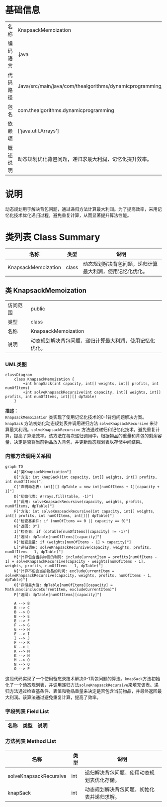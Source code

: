 # 基础信息

|      |      |
|------|------|
| 名称 | KnapsackMemoization |
| 编码语言 | .java |
| 代码路径 | Java/src/main/java/com/thealgorithms/dynamicprogramming/KnapsackMemoization.java |
| 包名 | com.thealgorithms.dynamicprogramming |
| 依赖项 | ['java.util.Arrays'] |
| 概述说明 | 动态规划优化背包问题，递归求最大利润，记忆化提升效率。 |

# 说明

动态规划用于解决背包问题，通过递归方法计算最大利润。为了提高效率，采用记忆化技术优化递归过程，避免重复计算，从而显著提升算法性能。

# 类列表 Class Summary

| 名称   | 类型  | 说明 |
|-------|------|-------------|
| KnapsackMemoization | class | 动态规划解决背包问题，递归计算最大利润，使用记忆化优化。 |



## 类 KnapsackMemoization

|      |      |
|------|------|
| 访问范围 | public |
| 类型 | class |
| 名称 | KnapsackMemoization |
| 说明 | 动态规划解决背包问题，递归计算最大利润，使用记忆化优化。 |


### UML类图

```mermaid
classDiagram
    class KnapsackMemoization {
        +int knapSack(int capacity, int[] weights, int[] profits, int numOfItems)
        +int solveKnapsackRecursive(int capacity, int[] weights, int[] profits, int numOfItems, int[][] dpTable)
    }
```

**描述：**  
`KnapsackMemoization` 类实现了使用记忆化技术的0-1背包问题解决方案。`knapSack` 方法初始化动态规划表并调用递归方法 `solveKnapsackRecursive` 来计算最大利润。`solveKnapsackRecursive` 方法通过递归和记忆化技术，避免重复计算，提高了算法效率。该方法在每次递归调用中，根据物品的重量和背包的剩余容量，决定是否将当前物品放入背包，并更新动态规划表以存储中间结果。


### 内部方法调用关系图

```mermaid
graph TD
    A["类KnapsackMemoization"]
    B["方法: int knapSack(int capacity, int[] weights, int[] profits, int numOfItems)"]
    C["声明动态表: int[][] dpTable = new int[numOfItems + 1][capacity + 1]"]
    D["初始化表: Arrays.fill(table, -1)"]
    E["调用: solveKnapsackRecursive(capacity, weights, profits, numOfItems, dpTable)"]
    F["方法: int solveKnapsackRecursive(int capacity, int[] weights, int[] profits, int numOfItems, int[][] dpTable)"]
    G["检查基条件: if (numOfItems == 0 || capacity == 0)"]
    H["返回: 0"]
    I["检查表: if (dpTable[numOfItems][capacity] != -1)"]
    J["返回: dpTable[numOfItems][capacity]"]
    K["检查重量: if (weights[numOfItems - 1] > capacity)"]
    L["递归调用: solveKnapsackRecursive(capacity, weights, profits, numOfItems - 1, dpTable)"]
    M["计算包含当前物品的利润: includeCurrentItem = profits[numOfItems - 1] + solveKnapsackRecursive(capacity - weights[numOfItems - 1], weights, profits, numOfItems - 1, dpTable)"]
    N["计算不包含当前物品的利润: excludeCurrentItem = solveKnapsackRecursive(capacity, weights, profits, numOfItems - 1, dpTable)"]
    O["存储最大值: dpTable[numOfItems][capacity] = Math.max(includeCurrentItem, excludeCurrentItem)"]
    P["返回: dpTable[numOfItems][capacity]"]

    A --> B
    B --> C
    B --> D
    B --> E
    E --> F
    F --> G
    G --> H
    F --> I
    I --> J
    F --> K
    K --> L
    K --> M
    K --> N
    M --> O
    N --> O
    O --> P
```

这段代码实现了一个使用备忘录技术解决0-1背包问题的算法。`knapSack`方法初始化了一个动态规划表，并调用递归方法`solveKnapsackRecursive`来填充该表。递归方法通过检查基条件、表值和物品重量来决定是否包含当前物品，并最终返回最大利润。该算法通过避免重复计算，提高了效率。

### 字段列表 Field List

| 名称  | 类型  | 说明 |
|-------|-------|------|

### 方法列表 Method List

| 名称  | 类型  | 说明 |
|-------|-------|------|
| solveKnapsackRecursive | int | 递归解决背包问题，使用动态规划表优化存储。 |
| knapSack | int | 动态规划解决背包问题，初始化表并递归求解。 |




